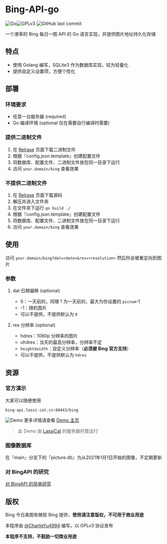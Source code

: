 # Bing-API-go
![Go](https://img.shields.io/github/go-mod/go-version/CharlieYu4994/Bing-API-go)![GPLv3](https://img.shields.io/github/license/CharlieYu4994/Bing-API-go) ![GitHub last commit](https://img.shields.io/github/last-commit/CharlieYu4994/Bing-API-go)

一个潦草的 Bing 每日一图 API 的 Go 语言实现，并提供图片地址持久化存储

## 特点
+ 使用 Golang 编写，SQLite3 作为数据库实现，较为轻量化
+ 提供自定义设置项，方便个性化

## 部署

### 环境要求
+ 任意一台服务器 (required)
+ Go 编译环境 (optional 仅在需要自行编译时需要)

### 提供二进制文件
1. 在 [Relrase](https://github.com/CharlieYu4994/Bing-API-go/releases) 页面下载二进制文件
2. 根据『config.json.template』创建配置文件
3. 将数据库、配置文件、二进制文件放在同一目录下运行
4. 访问 `your.domain/bing` 查看效果

### 不提供二进制文件
1. 在 [Relrase](https://github.com/CharlieYu4994/Bing-API-go/releases) 页面下载源码
2. 解压并进入文件夹
3. 在文件夹下运行 `go build ./`
4. 根据『config.json.template』创建配置文件
5. 将数据库、配置文件、二进制文件放在同一目录下运行
6. 访问 `your.domain/bing` 查看效果


## 使用
访问 `your.domain/bing?dat=<date>&res=<resolution>` 然后你会被重定向到图片

### 参数
1. dat 日期偏移 (optional)
   + 0：一天前的，同理 1 为一天前的，最大为你设置的 `picnum`-1
   + -1：随机图片
   + 可以不提供，不提供默认为 `0`

2. res 分辨率 (optional)
   + hdres：1080p 分辨率的图片
   + uhdres：当天的最高分辨率，分辨率不定
   + `height`x`width`：自定义分辨率（**必须被 Bing 官方支持**）
   + 可以不提供，不提供默认为 `hdres`

## 资源

### 官方演示
大家可以随便使用
```
bing-api.lassi-cat.cn:60443/bing
```
![Demo](https://bing-api.lassi-cat.cn:60443/bing)
更多详情请查看 [Demo 主页](https://api.lassi-cat.cn)
> 此 Demo 由 [LassiCat](https://github.com/LassiCat) 的服务器托管运行

### 图像数据库
在『main』分支下的『picture.db』为从2021年1月1日开始的图像，不定期更新

### 对 BingAPI 的研究
[对 BingAPI 的简单研究](https://blog.charlie.moe/post/BingAPI-00/)

## 版权
Bing 今日美图有微软 Bing 提供，**使用请注意版权，不可用于商业用途**

本程序由 [@CharlieYu4994](https://blog.charlie.moe/) 编写，以 GPLv3 协议发布

**本程序不支持，不鼓励一切商业用途**


